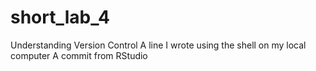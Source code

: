 # short_lab_4
Understanding Version Control
A line I wrote using the shell on my local computer
A commit from RStudio